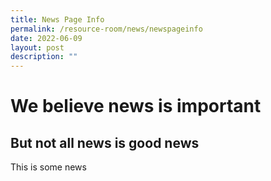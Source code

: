 ```yaml
---
title: News Page Info
permalink: /resource-room/news/newspageinfo
date: 2022-06-09
layout: post
description: ""
---
```

# We believe news is important 

## But not all news is good news 

This is some news